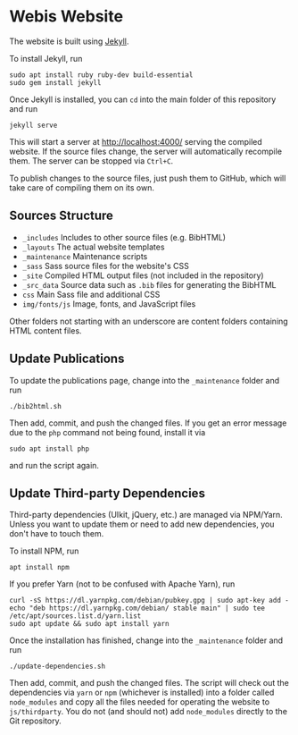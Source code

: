 # Webis Website

The website is built using [Jekyll](https://jekyllrb.com/docs/).

To install Jekyll, run

    sudo apt install ruby ruby-dev build-essential
    sudo gem install jekyll

Once Jekyll is installed, you can `cd` into the main folder of this repository
and run

    jekyll serve

This will start a server at [http://localhost:4000/]() serving the compiled
website. If the source files change, the server will automatically recompile
them. The server can be stopped via `Ctrl+C`.

To publish changes to the source files, just push them to GitHub, which will
take care of compiling them on its own.

## Sources Structure
- `_includes` Includes to other source files (e.g. BibHTML)
- `_layouts` The actual website templates
- `_maintenance` Maintenance scripts
- `_sass` Sass source files for the website's CSS
- `_site` Compiled HTML output files (not included in the repository)
- `_src_data` Source data such as `.bib` files for generating the BibHTML
- `css` Main Sass file and additional CSS
- `img/fonts/js` Image, fonts, and JavaScript files

Other folders not starting with an underscore are content folders containing
HTML content files. 

## Update Publications
To update the publications page, change into the `_maintenance` folder and
run

    ./bib2html.sh

Then add, commit, and push the changed files. If you get an error message
due to the `php` command not being found, install it via

    sudo apt install php

and run the script again.

## Update Third-party Dependencies
Third-party dependencies (UIkit, jQuery, etc.) are managed via NPM/Yarn.
Unless you want to update them or need to add new dependencies, you don't
have to touch them.

To install NPM, run

    apt install npm

If you prefer Yarn (not to be confused with Apache Yarn), run

    curl -sS https://dl.yarnpkg.com/debian/pubkey.gpg | sudo apt-key add -
    echo "deb https://dl.yarnpkg.com/debian/ stable main" | sudo tee /etc/apt/sources.list.d/yarn.list
    sudo apt update && sudo apt install yarn

Once the installation has finished, change into the `_maintenance` folder
and run

    ./update-dependencies.sh

Then add, commit, and push the changed files. The script will check out the
dependencies via `yarn` or `npm` (whichever is installed) into a folder
called `node_modules` and copy all the files needed for operating the website
to `js/thirdparty`. You do not (and should not) add `node_modules` directly
to the Git repository.

